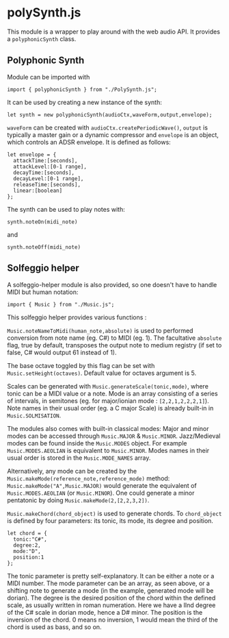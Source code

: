 # polySynth.js

This module is a wrapper to play around with the web audio API. It provides a 
`polyphonicSynth` class.

## Polyphonic Synth

Module can be imported with

`import { polyphonicSynth } from "./PolySynth.js";`

It can be used by creating a new instance of the synth:

`let synth = new polyphonicSynth(audioCtx,waveForm,output,envelope);`

`waveForm` can be created with `audioCtx.createPeriodicWave()`, `output` is
typically a master gain or a dynamic compressor and `envelope` is an object,
which controls an ADSR envelope. It is defined as follows:

```
let envelope = {
  attackTime:[seconds],
  attackLevel:[0-1 range],
  decayTime:[seconds],
  decayLevel:[0-1 range],
  releaseTime:[seconds],
  linear:[boolean]
};
```

The synth can be used to play notes with:

`synth.noteOn(midi_note)`

and

`synth.noteOff(midi_note)`

## Solfeggio helper

A solfeggio-helper module is also provided, so one doesn't have to handle MIDI
but human notation:

`import { Music } from "./Music.js";`

This solfeggio helper provides various functions :

`Music.noteNameToMidi(human_note,absolute)` is used to performed conversion from note
name (eg. C#) to MIDI (eg. 1). The facultative `absolute` flag, true by default,
transposes the output note to medium registry (if set to false, C# would output
61 instead of 1).

The base octave toggled by this flag can be set with `Music.setHeight(octaves)`.
Default value for octaves argument is 5.

Scales can be generated with `Music.generateScale(tonic,mode)`, where tonic can
be a MIDI value or a note. Mode is an array consisting of a series of intervals,
in semitones (eg. for major/ionian mode : `[2,2,1,2,2,2,1]`). Note names in
their usual order (eg. a C major Scale) is already built-in in
`Music.SOLMISATION`.

The modules also comes with built-in classical modes: Major and minor modes
can be accessed through `Music.MAJOR` & `Music.MINOR`. Jazz/Medieval modes can
be found inside the `Music.MODES` object. For example `Music.MODES.AEOLIAN` is
equivalent to `Music.MINOR`. Modes names in their usual order is stored in the
`Music.MODE_NAMES` array.

Alternatively, any mode can be created by the
`Music.makeMode(reference_note,reference_mode)` method:
`Music.makeMode("A",Music.MAJOR)` would generate the equivalent of
`Music.MODES.AEOLIAN` (or `Music.MINOR`). One could generate a minor
pentatonic by doing `Music.makeMode(2,[2,2,3,2])`.

`Music.makeChord(chord_object)` is used to generate chords. To `chord_object` is
defined by four parameters: its tonic, its mode, its degree and position.

```
let chord = {
  tonic:"C#",
  degree:2,
  mode:"D",
  position:1
};
```

The tonic parameter is pretty self-explanatory. It can be either a note or a
MIDI number. The mode parameter can be an array, as seen above, or a shifting
note to generate a mode (in the example, generated mode will be dorian). The
degree is the desired position of the chord within the defined scale, as usually
written in roman numeration. Here we have a IInd degree of the C# scale in dorian
mode, hence a D# minor. The position is the inversion of the chord. 0 means no
inversion, 1 would mean the third of the chord is used as bass, and so on.
